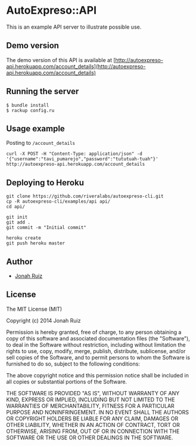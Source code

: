 # AutoExpreso::API

This is an example API server to illustrate possible use.

## Demo version
The demo version of this API is available at [http://autoexpreso-api.herokuapp.com/account_details](http://autoexpreso-api.herokuapp.com/account_details)


## Running the server

```console
$ bundle install
$ rackup config.ru
```


## Usage example

Posting to `/account_details`

`curl -X POST -H "Content-Type: application/json" -d '{"username":"tavi_pumarejo","password":"tututuah-tuah"}' http://autoexpreso-api.herokuapp.com/account_details`


## Deploying to Heroku

```console
git clone https://github.com/riveralabs/autoexpreso-cli.git
cp -R autoexpreso-cli/examples/api api/
cd api/

git init
git add .
git commit -m "Initial commit"

heroku create
git push heroku master
```

## Author
* [Jonah Ruiz](http://www.pixelhipsters.com)


## License
The MIT License (MIT)

Copyright (c) 2014 Jonah Ruiz

Permission is hereby granted, free of charge, to any person obtaining a copy of
this software and associated documentation files (the "Software"), to deal in
the Software without restriction, including without limitation the rights to
use, copy, modify, merge, publish, distribute, sublicense, and/or sell copies of
the Software, and to permit persons to whom the Software is furnished to do so,
subject to the following conditions:

The above copyright notice and this permission notice shall be included in all
copies or substantial portions of the Software.

THE SOFTWARE IS PROVIDED "AS IS", WITHOUT WARRANTY OF ANY KIND, EXPRESS OR
IMPLIED, INCLUDING BUT NOT LIMITED TO THE WARRANTIES OF MERCHANTABILITY, FITNESS
FOR A PARTICULAR PURPOSE AND NONINFRINGEMENT. IN NO EVENT SHALL THE AUTHORS OR
COPYRIGHT HOLDERS BE LIABLE FOR ANY CLAIM, DAMAGES OR OTHER LIABILITY, WHETHER
IN AN ACTION OF CONTRACT, TORT OR OTHERWISE, ARISING FROM, OUT OF OR IN
CONNECTION WITH THE SOFTWARE OR THE USE OR OTHER DEALINGS IN THE SOFTWARE.
